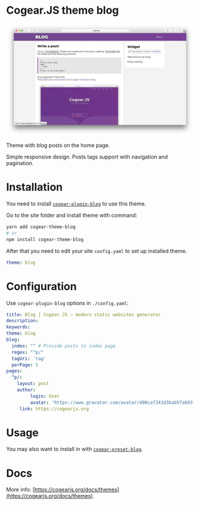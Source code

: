 # Cogear.JS theme **blog**


![screenshot](https://github.com/codemotion/cogear-theme-blog/raw/master/screenshot.jpg)

Theme with blog posts on the home page.

Simple responsive design. Posts tags support with navigation and pagination.

# Installation

You need to install [`cogear-plugin-blog`](https://github.com/codemotion/cogear-plugin-blog) to use this theme.

Go to the site folder and install theme with command:
```bash
yarn add cogear-theme-blog
# or 
npm install cogear-theme-blog
```

After that you need to edit your site `config.yaml` to set up installed theme.

```yaml
theme: blog
```

# Configuration

Use `cogear-plugin-blog` options in `./config.yaml`:
``` yaml
title: Blog | Cogear.JS – modern static websites generator
description:
keywords: 
theme: blog
blog:
  index: "" # Provide posts to index page
  regex: "^p/"
  tagUri: 'tag'
  perPage: 5
pages:
  ^p/:
    layout: post
    author:
		 login: User
		 avatar: 'https://www.gravatar.com/avatar/400caf343d3bab57ab93f63e21a12be7?s=24'
     link: https://cogearjs.org
```
# Usage

You may also want to install in with [`cogear-preset-blog`](https://github.com/codemotion/cogear-preset-blog).

# Docs

More info: [https://cogearjs.org/docs/themes](https://cogearjs.org/docs/themes).